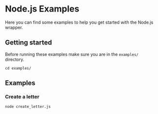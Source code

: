 # Node.js Examples

Here you can find some examples to help you get started with the Node.js wrapper. 

## Getting started
Before running these examples make sure you are in the `examples/` directory.
```
cd examples/
```

## Examples


### Create a letter
```
node create_letter.js
```
